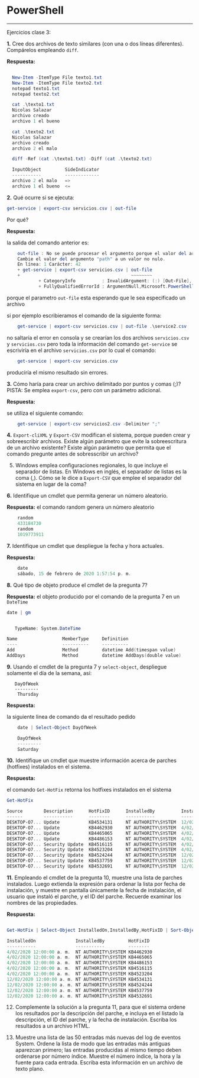 ﻿# PowerShell
-------------

Ejercicios clase 3: 

**1.** Cree dos archivos de texto similares (con una o dos líneas diferentes).
   Compárelos empleando ``diff``.

**Respuesta:**

```powershell

  New-Item -ItemType File texto1.txt
  New-Item -ItemType File texto2.txt
  notepad texto1.txt
  notepad texto2.txt

  cat .\texto1.txt
  Nicolas Salazar
  archivo creado
  archivo 1 el bueno 

  cat .\texto2.txt
  Nicolas Salazar
  archivo creado
  archivo 2 el malo

  diff -Ref (cat .\texto1.txt) -Diff (cat .\texto2.txt)

  InputObject         SideIndicator
  -----------         -------------
  archivo 2 el malo   =>           
  archivo 1 el bueno  <=           
```  

**2.** Qué ocurre si se ejecuta:
   ```powershell
   get-service | export-csv servicios.csv | out-file
   ```
 Por qué?

**Respuesta:**

la salida del comando anterior es: 

```powershell
	out-file : No se puede procesar el argumento porque el valor del argumento "path" es NULL. 
	Cambie el valor del argumento "path" a un valor no nulo.
	En línea: 1 Carácter: 42
	+ get-service | export-csv servicios.csv | out-file
	+                                          ~~~~~~~~
    		+ CategoryInfo          : InvalidArgument: (:) [Out-File], PSArgumentNullException
    		+ FullyQualifiedErrorId : ArgumentNull,Microsoft.PowerShell.Commands.OutFileCommand

```

porque el parametro `` out-file `` esta esperando que le sea especificado un archivo 

si por ejemplo escribieramos el comando de la siguiente forma: 

```powershell 
	get-service | export-csv servicios.csv | out-file .\service2.csv
```
no saltaría el error en consola y se crearían los dos archivos ```servicios.csv``` y ```servicios.csv```
pero toda la información del comando ```get-service``` se escriviría en el archivo ```servicios.csv```
por lo cual el comando: 

```powershell 
	get-service | export-csv servicios.csv 
```

produciría el mismo resultado sin errores. 


**3.** Cómo haría para crear un archivo delimitado por puntos y comas (;)?
   PISTA: Se emplea ``export-csv``, pero con un parámetro adicional.

**Respuesta:**

se utiliza el siguiente comando: 

```powershell
	get-service | export-csv servicios2.csv -Delimiter ";"
```

**4.** ``Export-cliXML`` y ``Export-CSV`` modifican el sistema, porque pueden crear
   y sobreescribir archivos. Existe algún parámetro que evite la
   sobreescritura de un archivo existente? Existe algún parámetro que
   permita que el comando pregunte antes de sobresscribir un archivo?

5. Windows emplea configuraciones regionales, lo que incluye el separador de
   listas. En Windows en inglés, el separador de listas es la coma (,).
   Cómo se le dice a ``Export-CSV`` que emplee el separador del sistema en lugar
   de la coma?


**6.** Identifique un cmdlet que permita generar un número aleatorio.

**Respuesta:**
el comando random genera un número aleatorio 

```powershell
	random
	433184730
	random
	1019773911
```


**7.** Identifique un cmdlet que despliegue la fecha y hora actuales.

**Respuesta:**

```powershell
	date
	sábado, 15 de febrero de 2020 1:57:54 p. m.
```

**8.** Qué tipo de objeto produce el cmdlet de la pregunta 7?

**Respuesta:**
el objeto producido por el comando de la pregunta 7 en un ``DateTime``

```powershell 	
date | gm


   TypeName: System.DateTime

Name                 MemberType     Definition                                                           
----                 ----------     ----------                                                           
Add                  Method         datetime Add(timespan value)                                         
AddDays              Method         datetime AddDays(double value)              
```


**9.** Usando el cmdlet de la pregunta 7 y ``select-object``, despliegue solamente
   el día de la semana, así:

```console
   DayOfWeek
   ---------
    Thursday
```

**Respuesta:**

la siguiente linea de comando da el resultado pedido 

```powershell
	date | Select-Object DayOfWeek

	DayOfWeek
	---------
 	Saturday
 ```


**10.** Identifique un cmdlet que muestre información acerca de parches (hotfixes)    instalados en el sistema.

**Respuesta:**

el comando ``Get-HotFix`` retorna los hotfixes instalados en el sistema

```powershell
Get-HotFix

Source        Description      HotFixID      InstalledBy          InstalledOn              
------        -----------      --------      -----------          -----------              
DESKTOP-O7... Update           KB4534131     NT AUTHORITY\SYSTEM  12/02/2020 12:00:00 a. m.
DESKTOP-O7... Update           KB4462930     NT AUTHORITY\SYSTEM  4/02/2020 12:00:00 a. m. 
DESKTOP-O7... Update           KB4465065     NT AUTHORITY\SYSTEM  4/02/2020 12:00:00 a. m. 
DESKTOP-O7... Update           KB4486153     NT AUTHORITY\SYSTEM  4/02/2020 12:00:00 a. m. 
DESKTOP-O7... Security Update  KB4516115     NT AUTHORITY\SYSTEM  4/02/2020 12:00:00 a. m. 
DESKTOP-O7... Security Update  KB4523204     NT AUTHORITY\SYSTEM  4/02/2020 12:00:00 a. m. 
DESKTOP-O7... Security Update  KB4524244     NT AUTHORITY\SYSTEM  12/02/2020 12:00:00 a. m.
DESKTOP-O7... Security Update  KB4537759     NT AUTHORITY\SYSTEM  12/02/2020 12:00:00 a. m.
DESKTOP-O7... Security Update  KB4532691     NT AUTHORITY\SYSTEM  12/02/2020 12:00:00 a. m.
```

**11.** Empleando el cmdlet de la pregunta 10, muestre una lista de parches
    instalados. Luego extienda la expresión para ordenar la lista por fecha
    de instalación, y muestre en pantalla únicamente la fecha de instalación,
    el usuario que instaló el parche, y el ID del parche. Recuerde examinar
    los nombres de las propiedades.

**Respuesta:**

```powershell

Get-HotFix | Select-Object InstalledOn,InstalledBy,HotFixID | Sort-Object -Property InstalledOn

InstalledOn               InstalledBy         HotFixID 
-----------               -----------         -------- 
4/02/2020 12:00:00 a. m.  NT AUTHORITY\SYSTEM KB4462930
4/02/2020 12:00:00 a. m.  NT AUTHORITY\SYSTEM KB4465065
4/02/2020 12:00:00 a. m.  NT AUTHORITY\SYSTEM KB4486153
4/02/2020 12:00:00 a. m.  NT AUTHORITY\SYSTEM KB4516115
4/02/2020 12:00:00 a. m.  NT AUTHORITY\SYSTEM KB4523204
12/02/2020 12:00:00 a. m. NT AUTHORITY\SYSTEM KB4534131
12/02/2020 12:00:00 a. m. NT AUTHORITY\SYSTEM KB4524244
12/02/2020 12:00:00 a. m. NT AUTHORITY\SYSTEM KB4537759
12/02/2020 12:00:00 a. m. NT AUTHORITY\SYSTEM KB4532691
```

12. Complemente la solución a la pregunta 11, para que el sistema ordene los
    resultados por la descripción del parche, e incluya en el listado la
    descripción, el ID del parche, y la fecha de instalación.
    Escriba los resultados a un archivo HTML.

13. Muestre una lista de las 50 entradas más nuevas del log de eventos System.
    Ordene la lista de modo que las entradas más antiguas aparezcan primero;
    las entradas producidas al mismo tiempo deben ordenarse por número índice.
    Muestre el número índice, la hora y la fuente para cada entrada. Escriba
    esta información en un archivo de texto plano.

